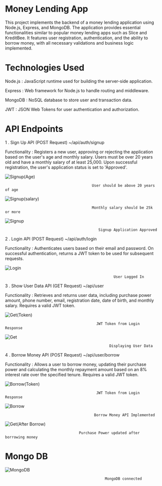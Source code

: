 
# Money Lending App

This project implements the backend of a money lending application using Node.js, Express, and MongoDB. The application provides essential functionalities similar to popular money lending apps such as Slice and KreditBee. It features user registration, authentication, and the ability to borrow money, with all necessary validations and business logic implemented.

# Technologies Used

Node.js : JavaScript runtime used for building the server-side application.

Express : Web framework for Node.js to handle routing and middleware.

MongoDB : NoSQL database to store user and transaction data.

JWT : JSON Web Tokens for user authentication and authorization.

# API Endpoints

1 . Sign Up API (POST Request) ~/api/auth/signup

Functionality : Registers a new user, approving or rejecting the application based on the user's age and monthly salary. Users must be over 20 years old and have a monthly salary of at least 25,000. Upon successful registration, the user's application status is set to 'Approved'.


![Signup(Age)](https://github.com/user-attachments/assets/96907575-f0e7-4303-bf92-0a7f4797c612)

                                            User should be above 20 years of age

![Signup(salary)](https://github.com/user-attachments/assets/7591fe1f-4b7f-435c-921d-414ef46bec7a)

                                            Monthly salary should be 25k or more

![Signup](https://github.com/user-attachments/assets/57b7c9d2-8717-4a61-9405-18c2ddf2d26a)

                                               Signup Application Approved
 

2 . Login API (POST Request) ~/api/auth/login

Functionality : Authenticates users based on their email and password. On successful authentication, returns a JWT token to be used for subsequent requests.

![Login](https://github.com/user-attachments/assets/4acadb1c-eecb-4694-9dd5-3c7aa852774a)

                                                      User Logged In
3 . Show User Data API (GET Request) ~/api/user

Functionality : Retrieves and returns user data, including purchase power amount, phone number, email, registration date, date of birth, and monthly salary. Requires a valid JWT token.

![Get(Token)](https://github.com/user-attachments/assets/7f6b6865-b267-4619-bbd7-3aece81e0a4c)

                                              JWT Token from Login Response

![Get](https://github.com/user-attachments/assets/4b676a49-8850-4f1e-bcc7-5b94f26ab8ba)

                                                    Displaying User Data 

4 . Borrow Money API (POST Request) ~/api/user/borrow      

Functionality : Allows a user to borrow money, updating their purchase power and calculating the monthly repayment amount based on an 8% interest rate over the specified tenure. Requires a valid JWT token.

![Borrow(Token)](https://github.com/user-attachments/assets/e3ce856d-a518-4eca-963d-2bc43b194e6d)

                                              JWT Token from Login Response

![Borrow](https://github.com/user-attachments/assets/5a3a8a26-e18f-4889-a7d4-4aa8a25dc4cd)


                                             Borrow Money API Implemented

![Get(After Borrow)](https://github.com/user-attachments/assets/5f6d3829-69d2-4a0d-bae3-515025f8f824)

                                      Purchase Power updated after borrowing money

# Mongo DB

![MongoDB](https://github.com/user-attachments/assets/b0d767ff-6760-411c-8cb8-b443212ad8a6)


                                                  MongoDB connected 








